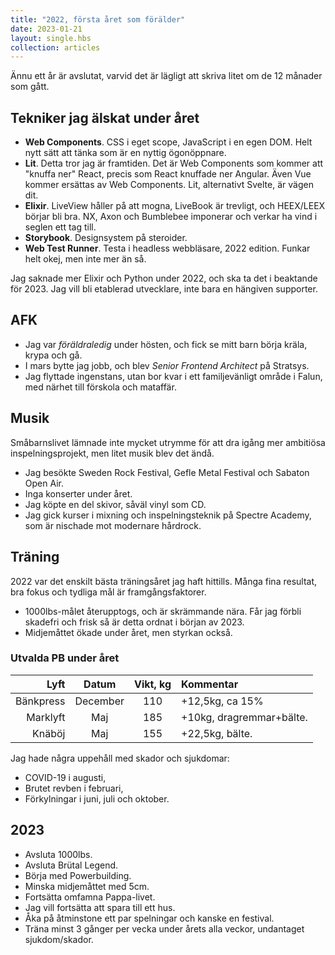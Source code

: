 ```yaml
---
title: "2022, första året som förälder"
date: 2023-01-21
layout: single.hbs
collection: articles
---
```


Ännu ett år är avslutat, varvid det är lägligt att skriva litet om de 12 månader som gått.

## Tekniker jag älskat under året

- **Web Components**. CSS i eget scope, JavaScript i en egen DOM. Helt nytt sätt att tänka som är en nyttig ögonöppnare.
- **Lit**. Detta tror jag är framtiden. Det är Web Components som kommer att "knuffa ner" React, precis som
  React knuffade ner Angular. Även Vue kommer ersättas av Web Components. Lit, alternativt Svelte, är vägen dit.
- **Elixir**. LiveView håller på att mogna, LiveBook är trevligt, och HEEX/LEEX börjar bli bra. NX, Axon och Bumblebee imponerar och verkar ha vind i seglen ett tag till.
- **Storybook**. Designsystem på steroider.
- **Web Test Runner**. Testa i headless webbläsare, 2022 edition. Funkar helt okej, men inte mer än så.

Jag saknade mer Elixir och Python under 2022, och ska ta det i beaktande för 2023. Jag vill bli etablerad utvecklare, inte bara en hängiven supporter.

## AFK

* Jag var _föräldraledig_ under hösten, och fick se mitt barn börja kräla, krypa och gå.
* I mars bytte jag jobb, och blev _Senior Frontend Architect_ på Stratsys.
* Jag flyttade ingenstans, utan bor kvar i ett familjevänligt område i Falun, med närhet till förskola och mataffär.

## Musik

Småbarnslivet lämnade inte mycket utrymme för att dra igång mer ambitiösa inspelningsprojekt, men
litet musik blev det ändå.

 - Jag besökte Sweden Rock Festival, Gefle Metal Festival och Sabaton Open Air.
 - Inga konserter under året.
 - Jag köpte en del skivor, såväl vinyl som CD.
 - Jag gick kurser i mixning och inspelningsteknik på Spectre Academy, som är nischade
   mot modernare hårdrock.

## Träning

2022 var det enskilt bästa träningsåret jag haft hittills. Många fina resultat, bra fokus och tydliga mål är framgångsfaktorer.

- 1000lbs-målet återupptogs, och är skrämmande nära. Får jag förbli skadefri och frisk så är detta ordnat i början av 2023.
- Midjemåttet ökade under året, men styrkan också.

### Utvalda PB under året

|      Lyft |   Datum    | Vikt, kg | Kommentar                        |
| --------: | :--------: | :------: | :------------------------------- |
| Bänkpress | December   |   110    | +12,5kg, ca 15%                  |
| Marklyft  | Maj        |   185    | +10kg, dragremmar+bälte.         |
| Knäböj    | Maj        |   155    | +22,5kg, bälte.                  |

Jag hade några uppehåll med skador och sjukdomar:

 - COVID-19 i augusti,
 - Brutet revben i februari,
 - Förkylningar i juni, juli och oktober.

## 2023

- Avsluta 1000lbs.
- Avsluta Brütal Legend.
- Börja med Powerbuilding.
- Minska midjemåttet med 5cm.
- Fortsätta omfamna Pappa-livet.
- Jag vill fortsätta att spara till ett hus.
- Åka på åtminstone ett par spelningar och kanske en festival.
- Träna minst 3 gånger per vecka under årets alla veckor, undantaget sjukdom/skador.

